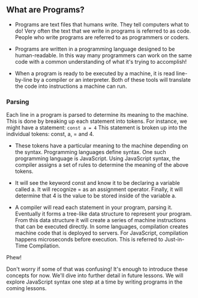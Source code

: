 ## What are Programs?

- Programs are text files that humans write. They tell computers what to do! Very often the text that we write in programs is referred to as code. People who write programs are referred to as programmers or coders.

- Programs are written in a programming language designed to be human-readable. In this way many programmers can work on the same code with a common understanding of what it's trying to accomplish!

- When a program is ready to be executed by a machine, it is read line-by-line by a compiler or an interpreter. Both of these tools will translate the code into instructions a machine can run.

### Parsing

Each line in a program is parsed to determine its meaning to the machine. This is done by breaking up each statement into tokens. For instance, we might have a statement:
`const a = 4`
This statement is broken up into the individual tokens: const, a, = and 4.

- These tokens have a particular meaning to the machine depending on the syntax. Programming languages define syntax. One such programming language is JavaScript. Using JavaScript syntax, the compiler assigns a set of rules to determine the meaning of the above tokens.

- It will see the keyword const and know it to be declaring a variable called a. It will recognize = as an assignment operator. Finally, it will determine that 4 is the value to be stored inside of the variable a.

- A compiler will read each statement in your program, parsing it. Eventually it forms a tree-like data structure to represent your program. From this data structure it will create a series of machine instructions that can be executed directly.
In some languages, compilation creates machine code that is deployed to servers. For JavaScript, compilation happens microseconds before execution. This is referred to Just-in-Time Compilation.

Phew!

Don't worry if some of that was confusing! It's enough to introduce these concepts for now. We'll dive into further detail in future lessons. We will explore JavaScript syntax one step at a time by writing programs in the coming lessons.
